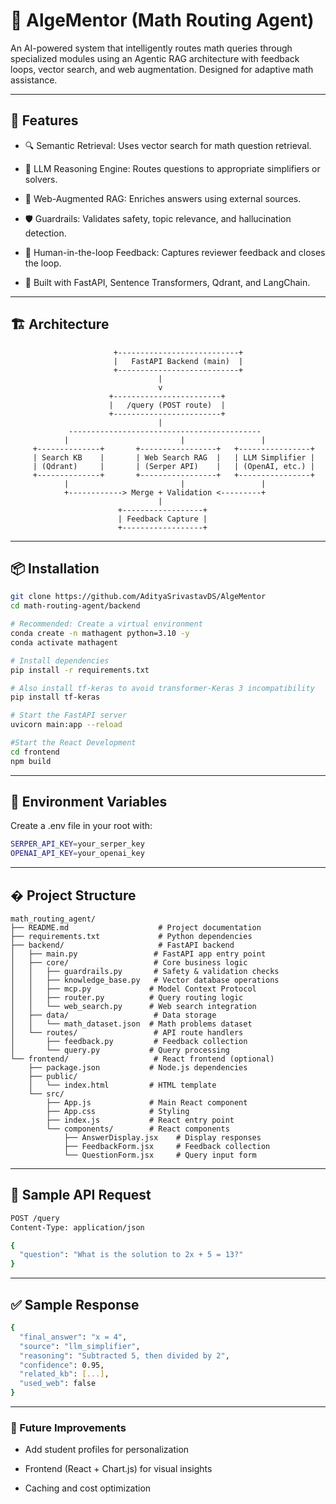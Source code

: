 # 🧠 AlgeMentor (Math Routing Agent)
An AI-powered system that intelligently routes math queries through specialized modules using an Agentic RAG architecture with feedback loops, vector search, and web augmentation. Designed for adaptive math assistance.

---

## 📌 Features
- 🔍 Semantic Retrieval: Uses vector search for math question retrieval.

- 🧠 LLM Reasoning Engine: Routes questions to appropriate simplifiers or solvers.

- 🔗 Web-Augmented RAG: Enriches answers using external sources.

- 🛡️ Guardrails: Validates safety, topic relevance, and hallucination detection.

- 🔁 Human-in-the-loop Feedback: Captures reviewer feedback and closes the loop.

- 🚀 Built with FastAPI, Sentence Transformers, Qdrant, and LangChain.

---

## 🏗️ Architecture

```
                       +---------------------------+
                       |   FastAPI Backend (main)  |
                       +---------------------------+
                                 |
                                 v
                      +------------------------+
                      |   /query (POST route)  |
                      +------------------------+
                                 |
             -------------------------------------------
            |                         |                 |
     +--------------+       +-----------------+   +----------------+
     | Search KB    |       | Web Search RAG  |   | LLM Simplifier |
     | (Qdrant)     |       | (Serper API)    |   | (OpenAI, etc.) |
     +--------------+       +-----------------+   +----------------+
            |                         |                 |
            +------------> Merge + Validation <---------+
                                 |
                        +------------------+
                        | Feedback Capture |
                        +------------------+
```
---

## 📦 Installation

```bash
git clone https://github.com/AdityaSrivastavDS/AlgeMentor
cd math-routing-agent/backend

# Recommended: Create a virtual environment
conda create -n mathagent python=3.10 -y
conda activate mathagent

# Install dependencies
pip install -r requirements.txt

# Also install tf-keras to avoid transformer-Keras 3 incompatibility
pip install tf-keras

# Start the FastAPI server
uvicorn main:app --reload

#Start the React Development 
cd frontend
npm build
```
--- 

## 🔐 Environment Variables
Create a .env file in your root with:
```bash
SERPER_API_KEY=your_serper_key
OPENAI_API_KEY=your_openai_key
```
---

## � Project Structure

```
math_routing_agent/
├── README.md                    # Project documentation
├── requirements.txt             # Python dependencies
├── backend/                     # FastAPI backend
│   ├── main.py                 # FastAPI app entry point
│   ├── core/                   # Core business logic
│   │   ├── guardrails.py       # Safety & validation checks
│   │   ├── knowledge_base.py   # Vector database operations
│   │   ├── mcp.py             # Model Context Protocol
│   │   ├── router.py          # Query routing logic
│   │   └── web_search.py      # Web search integration
│   ├── data/                   # Data storage
│   │   └── math_dataset.json  # Math problems dataset
│   └── routes/                 # API route handlers
│       ├── feedback.py         # Feedback collection
│       └── query.py           # Query processing
└── frontend/                   # React frontend (optional)
    ├── package.json           # Node.js dependencies
    ├── public/
    │   └── index.html         # HTML template
    └── src/
        ├── App.js             # Main React component
        ├── App.css            # Styling
        ├── index.js           # React entry point
        └── components/        # React components
            ├── AnswerDisplay.jsx    # Display responses
            ├── FeedbackForm.jsx     # Feedback collection
            └── QuestionForm.jsx     # Query input form
```

---

## 📩 Sample API Request

```bash
POST /query
Content-Type: application/json

{
  "question": "What is the solution to 2x + 5 = 13?"
}
```
---

## ✅ Sample Response

```bash
{
  "final_answer": "x = 4",
  "source": "llm_simplifier",
  "reasoning": "Subtracted 5, then divided by 2",
  "confidence": 0.95,
  "related_kb": [...],
  "used_web": false
}
```
---

### 📌 Future Improvements
- Add student profiles for personalization

- Frontend (React + Chart.js) for visual insights

- Caching and cost optimization




